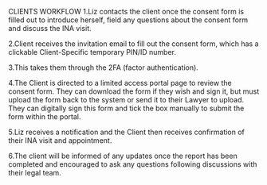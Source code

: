 CLIENTS WORKFLOW
1.Liz contacts the client once the consent form is filled out to introduce herself, field any
questions about the consent form and discuss the INA visit.

2.Client receives the invitation email to fill out the consent form, which has a clickable
Client-Specific temporary PIN/ID number.

3.This takes them through the 2FA (factor authentication).

4.The Client is directed to a limited access portal page to review the consent form. They
can download the form if they wish and sign it, but must upload the form back to the
system or send it to their Lawyer to upload. They can digitally sign this form and tick
the box manually to submit the form within the portal.

5.Liz receives a notification and the Client then receives confirmation of their INA visit
and appointment.

6.The client will be informed of any updates once the report has been completed and
encouraged to ask any questions following discussions with their legal team.